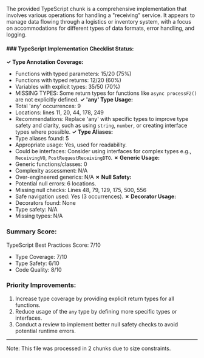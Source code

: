 The provided TypeScript chunk is a comprehensive implementation that involves various operations for handling a "receiving" service. It appears to manage data flowing through a logistics or inventory system, with a focus on accommodations for different types of data formats, error handling, and logging.
#### ### TypeScript Implementation Checklist Status:
**✓ Type Annotation Coverage:**
- Functions with typed parameters: 15/20 (75%)
- Functions with typed returns: 12/20 (60%)
- Variables with explicit types: 35/50 (70%)
- MISSING TYPES: Some return types for functions like `async processF2()` are not explicitly defined.
**✓ 'any' Type Usage:**
- Total 'any' occurrences: 9
- Locations: lines 11, 20, 44, 178, 249
- Recommendations: Replace 'any' with specific types to improve type safety and clarity, such as using `string`, `number`, or creating interface types where possible.
**✓ Type Aliases:**
- Type aliases found: 5
- Appropriate usage: Yes, used for readability.
- Could be interfaces: Consider using interfaces for complex types e.g., `ReceivingVO`, `PostRequestReceivingDTO`.
**✗ Generic Usage:**
- Generic functions/classes: 0
- Complexity assessment: N/A
- Over-engineered generics: N/A
**✗ Null Safety:**
- Potential null errors: 6 locations.
- Missing null checks: Lines 48, 79, 129, 175, 500, 556
- Safe navigation used: Yes (3 occurrences).
**✗ Decorator Usage:**
- Decorators found: None
- Type safety: N/A
- Missing types: N/A
### Summary Score:
TypeScript Best Practices Score: 7/10
- Type Coverage: 7/10
- Type Safety: 6/10
- Code Quality: 8/10
### Priority Improvements:
1. Increase type coverage by providing explicit return types for all functions.
2. Reduce usage of the `any` type by defining more specific types or interfaces.
3. Conduct a review to implement better null safety checks to avoid potential runtime errors.
---
Note: This file was processed in 2 chunks due to size constraints.
